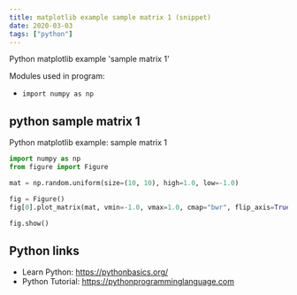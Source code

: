 ```yaml
---
title: matplotlib example sample matrix 1 (snippet)
date: 2020-03-03
tags: ["python"]
---
```

Python matplotlib example 'sample matrix 1'


Modules used in program: 
* `import numpy as np`

## python sample matrix 1

Python matplotlib example: sample matrix 1

```python
import numpy as np
from figure import Figure

mat = np.random.uniform(size=(10, 10), high=1.0, low=-1.0)

fig = Figure()
fig[0].plot_matrix(mat, vmin=-1.0, vmax=1.0, cmap="bwr", flip_axis=True)

fig.show()


```

## Python links

- Learn Python: https://pythonbasics.org/
- Python Tutorial: https://pythonprogramminglanguage.com

